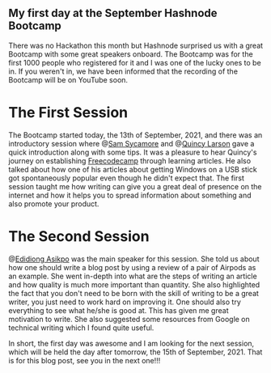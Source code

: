 ## My first day at the September Hashnode Bootcamp

There was no Hackathon this month but Hashnode surprised us with a great Bootcamp with some great speakers onboard. The Bootcamp was for the first 1000 people who registered for it and I was one of the lucky ones to be in. If you weren't in, we have been informed that the recording of the Bootcamp will be on YouTube soon.

# The First Session
The Bootcamp started today, the 13th of September, 2021, and there was an introductory session where @[Sam Sycamore](@tanoaksam) and @[Quincy Larson](@quinc) gave a quick introduction along with some tips. It was a pleasure to hear Quincy's journey on establishing [Freecodecamp](https://www.freecodecamp.org/) through learning articles. He also talked about how one of his articles about getting Windows on a USB stick got spontaneously popular even though he didn't expect that. The first session taught me how writing can give you a great deal of presence on the internet and how it helps you to spread information about something and also promote your product.

# The Second Session
@[Edidiong Asikpo](@didicodes) was the main speaker for this session. She told us about how one should write a blog post by using a review of a pair of Airpods as an example. She went in-depth into what are the steps of writing an article and how quality is much more important than quantity. She also highlighted the fact that you don't need to be born with the skill of writing to be a great writer, you just need to work hard on improving it. One should also try everything to see what he/she is good at. This has given me great motivation to write. She also suggested some resources from Google on technical writing which I found quite useful. 

In short, the first day was awesome and I am looking for the next session, which will be held the day after tomorrow, the 15th of September, 2021. That is for this blog post, see you in the next one!!!